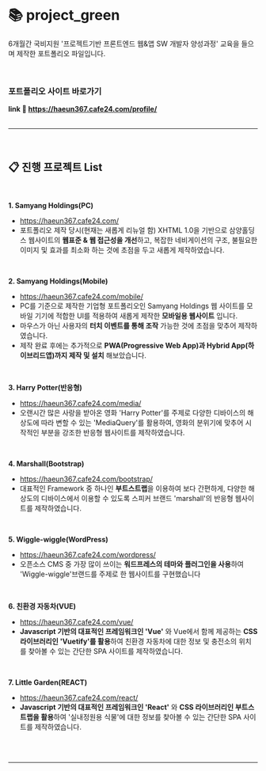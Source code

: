 # 📚 project_green

6개월간 국비지원 '프로젝트기반 프론트엔드 웹&앱 SW 개발자 양성과정' 교육을 들으며 제작한 포트폴리오 파일입니다.

<br>

### 포트폴리오 사이트 바로가기  
**link 🔗 <https://haeun367.cafe24.com/profile/>**  
<br>

---
<br>

## 📋 진행 프로젝트 List  
<br>

**1. Samyang Holdings(PC)**  
   - <https://haeun367.cafe24.com/>
   - 포트폴리오 제작 당시(현재는 새롭게 리뉴얼 함) XHTML 1.0을 기반으로 삼양홀딩스 웹사이트의 **웹표준 & 웹 접근성을 개선**하고, 복잡한 네비게이션의 구조, 불필요한 이미지 및 효과를 최소화 하는 것에 초점을 두고 새롭게 제작하였습니다.

<br>
  
**2. Samyang Holdings(Mobile)**
   - <https://haeun367.cafe24.com/mobile/>
   - PC를 기준으로 제작한 기업형 포트폴리오인 Samyang Holdings 웹 사이트를 모바일 기기에 적합한 UI를 적용하여 새롭게 제작한 **모바일용 웹사이트** 입니다.
   - 마우스가 아닌 사용자의 **터치 이벤트를 통해 조작** 가능한 것에 초점을 맞추어 제작하였습니다.
   - 제작 완료 후에는 추가적으로 **PWA(Progressive Web App)과 Hybrid App(하이브리드앱)까지 제작 및 설치** 해보았습니다.

<br>
 
**3. Harry Potter(반응형)**
   - <https://haeun367.cafe24.com/media/>
   - 오랜시간 많은 사랑을 받아온 영화 'Harry Potter'를 주제로 다양한 디바이스의 해상도에 따라 변할 수 있는 'MediaQuery'를 활용하여, 영화의 분위기에 맞추어 시작적인 부분을 강조한 반응형 웹사이트를 제작하였습니다.

<br>
 
**4. Marshall(Bootstrap)**  
   - <https://haeun367.cafe24.com/bootstrap/>
   - 대표적인 Framework 중 하나인 **부트스트랩**을 이용하여 보다 간편하게, 다양한 해상도의 디바이스에서 이용할 수 있도록 스피커 브랜드 'marshall'의 반응형 웹사이트를 제작하였습니다.

<br>

**5. Wiggle-wiggle(WordPress)**  
   - <https://haeun367.cafe24.com/wordpress/>
   - 오픈소스 CMS 중 가장 많이 쓰이는 **워드프레스의 테마와 플러그인을 사용**하여 'Wiggle-wiggle'브랜드를 주제로 한 웹사이트를 구현했습니다

<br>

**6. 친환경 자동차(VUE)**  
   - <https://haeun367.cafe24.com/vue/>
   - **Javascript 기반의 대표적인 프레임워크인 'Vue'** 와 Vue에서 함께 제공하는 **CSS 라이브러리인 'Vuetify'를 활용**하여 친환경 자동차에 대한 정보 및 충전소의 위치를 찾아볼 수 있는 간단한 SPA 사이트를 제작하였습니다.

<br>

**7. Little Garden(REACT)**  
   - <https://haeun367.cafe24.com/react/>
   - **Javascript 기반의 대표적인 프레임워크인 'React'** 와 **CSS 라이브러리인 부트스트랩을 활용**하여 '실내정원용 식물'에 대한 정보를 찾아볼 수 있는 간단한 SPA 사이트를 제작하였습니다.

<br>
<br>

---

